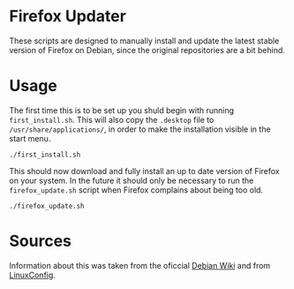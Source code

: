 # Firefox Updater

These scripts are designed to manually install and update the latest stable
version of Firefox on Debian, since the original repositories are a bit behind.


# Usage

The first time this is to be set up you shuld begin with running
`first_install.sh`. This will also copy the `.desktop` file to 
`/usr/share/applications/`, in order to make the installation visible in the
start menu. 

```
./first_install.sh
```

This should now download and fully install an up to date version of Firefox on
your system. In the future it should only be necessary to run the
`firefox_update.sh` script when Firefox complains about being too old.

```
./firefox_update.sh
```


# Sources

Information about this was taken from the oficcial [Debian Wiki][1] and from
[LinuxConfig][2].

[1]: https://wiki.debian.org/Firefox
[2]: https://linuxconfig.org/how-to-install-latest-firefox-browser-on-debian-9-stretch-linux

